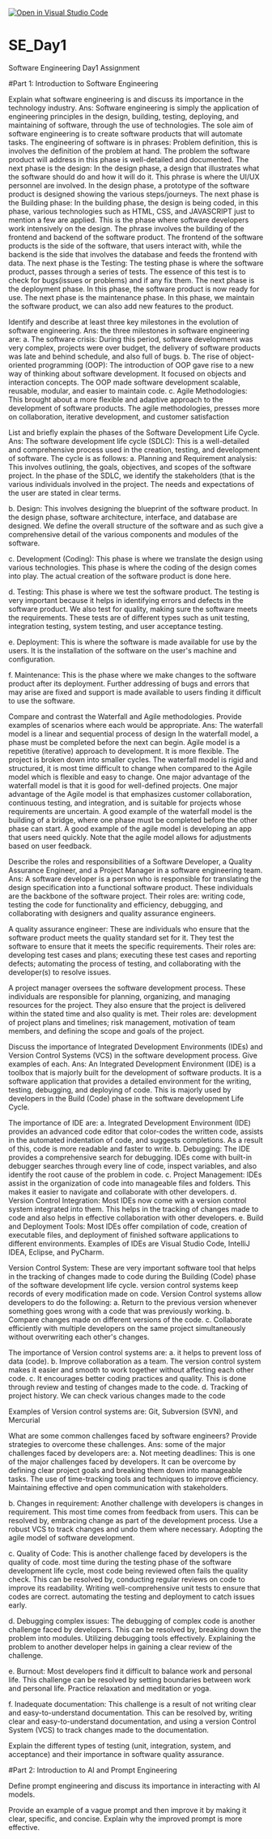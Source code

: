 [![Open in Visual Studio Code](https://classroom.github.com/assets/open-in-vscode-2e0aaae1b6195c2367325f4f02e2d04e9abb55f0b24a779b69b11b9e10269abc.svg)](https://classroom.github.com/online_ide?assignment_repo_id=15571106&assignment_repo_type=AssignmentRepo)
# SE_Day1
Software Engineering Day1 Assignment

#Part 1: Introduction to Software Engineering

Explain what software engineering is and discuss its importance in the technology industry.
Ans: 
Software engineering is simply the application of engineering principles in the design, building, testing, deploying, and maintaining of software, through the use of technologies. The sole aim of software engineering is to create software products that will automate tasks. The engineering of software is in phrases: Problem definition, this is involves the definition of the problem at hand. The problem the software product will address in this phase is well-detailed and documented. The next phase is the design: In the design phase, a design that illustrates what the software should do and how it will do it. This phrase is where the UI/UX personnel are involved. In the design phase, a prototype of the software product is designed showing the various steps/journeys. The next phase is the Building phase: In the building phase, the design is being coded, in this phase, various technologies such as HTML, CSS, and JAVASCRIPT just to mention a few are applied. This is the phase where software developers work intensively on the design. The phrase involves the building of the frontend and backend of the software product. The frontend of the software products is the side of the software, that users interact with, while the backend is the side that involves the database and feeds the frontend with data. The next phase is the Testing: The testing phase is where the software product, passes through a series of tests. The essence of this test is to check for bugs(issues or problems) and if any fix them. The next phase is the deployment phase. In this phase, the software product is now ready for use. The next phase is the maintenance phase. In this phase, we maintain the software product, we can also add new features to the product. 


Identify and describe at least three key milestones in the evolution of software engineering.
Ans:
the three milestones in software engineering are:
a. The software crisis: During this period, software development was very complex, projects were over budget, the delivery of software products was late and behind schedule, and also full of bugs.
b. The rise of object-oriented programming (OOP): The introduction of OOP gave rise to a new way of thinking about software development. It focused on objects and interaction concepts. The OOP made software development scalable, reusable, modular, and easier to maintain code.
c. Agile Methodologies: This brought about a more flexible and adaptive approach to the development of software products. The agile methodologies, presses more on collaboration, iterative development, and customer satisfaction 


List and briefly explain the phases of the Software Development Life Cycle.
Ans:
The software development life cycle (SDLC): This is a well-detailed and comprehensive process used in the creation, testing, and development of software. 
The cycle is as follows:
a. Planning and Requirement analysis: This involves outlining, the goals, objectives, and scopes of the software project. In the phase of the SDLC, we identify the stakeholders (that is the various individuals involved in the project. The needs and expectations of the user are stated in clear terms.

b. Design: This involves designing the blueprint of the software product. In the design phase, software architecture, interface, and database are designed. We define the overall structure of the software and as such give a comprehensive detail of the various components and modules of the software.

c. Development (Coding): This phase is where we translate the design using various technologies. This phase is where the coding of the design comes into play. The actual creation of the software product is done here.

d. Testing: This phase is where we test the software product. The testing is very important because it helps in identifying errors and defects in the software product. We also test for quality, making sure the software meets the requirements. These tests are of different types such as unit testing, integration testing, system testing, and user acceptance testing.

e. Deployment: This is where the software is made available for use by the users. It is the installation of the software on the user's machine and configuration.

f. Maintenance: This is the phase where we make changes to the software product after its deployment. Further addressing of bugs and errors that may arise are fixed and support is made available to users finding it difficult to use the software.


Compare and contrast the Waterfall and Agile methodologies. Provide examples of scenarios where each would be appropriate.
Ans:
The waterfall model is a linear and sequential process of design In the waterfall model, a phase must be completed before the next can begin. 
Agile model is a repetitive (iterative) approach to development. It is more flexible. The project is broken down into smaller cycles. 
The waterfall model is rigid and structured, it is most time difficult to change when compared to the Agile model which is flexible and easy to change. 
One major advantage of the waterfall model is that it is good for well-defined projects. One major advantage of the Agile model is that emphasizes customer collaboration, continuous testing, and integration, and is suitable for projects whose requirements are uncertain.
A good example of the waterfall model is the building of a bridge, where one phase must be completed before the other phase can start.
A good example of the agile model is developing an app that users need quickly. Note that the agile model allows for adjustments based on user feedback.



Describe the roles and responsibilities of a Software Developer, a Quality Assurance Engineer, and a Project Manager in a software engineering team.
Ans:
A software developer is a person who is responsible for translating the design specification into a functional software product. These individuals are the backbone of the software project.
Their roles are: writing code, testing the code for functionality and efficiency, debugging, and collaborating with designers and quality assurance engineers.

A quality assurance engineer: These are individuals who ensure that the software product meets the quality standard set for it. They test the software to ensure that it meets the specific requirements.
Their roles are: developing test cases and plans; executing these test cases and reporting defects; automating the process of testing, and collaborating with the developer(s) to resolve issues.

A project manager oversees the software development process. These individuals are responsible for planning, organizing, and managing resources for the project. They also ensure that the project is delivered within the stated time and also quality is met.
Their roles are: development of project plans and timelines; risk management,  motivation of team members, and defining the scope and goals of the project.


Discuss the importance of Integrated Development Environments (IDEs) and Version Control Systems (VCS) in the software development process. Give examples of each.
Ans:
An Integrated Development Environment (IDE) is a toolbox that is majorly built for the development of software products. It is a software application that provides a detailed environment for the writing, testing, debugging, and deploying of code. This is majorly used by developers in the Build (Code) phase in the software development Life Cycle.

The importance of IDE are:
a. Integrated Development Environment (IDE) provides an advanced code editor that color-codes the written code, assists in the automated indentation of code, and suggests completions. As a result of this, code is more readable and faster to write.
b. Debugging: The IDE provides a comprehensive search for debugging. IDEs come with built-in debugger searches through every line of code, inspect variables, and also identify the root cause of the problem in code.
c. Project Management: IDEs assist in the organization of code into manageable files and folders. This makes it easier to navigate and collaborate with other developers.
d. Version Control Integration: Most IDEs now come with a version control system integrated into them. This helps in the tracking of changes made to code and also helps in effective collaboration with other developers.
e. Build and Deployment Tools:  Most IDEs offer compilation of code, creation of executable files, and deployment of finished software applications to different environments.
Examples of IDEs are Visual Studio Code, IntelliJ IDEA, Eclipse, and PyCharm.

Version Control System: These are very important software tool that helps in the tracking of changes made to code during the Building (Code) phase of the software development life cycle. version control systems keep records of every modification made on code. Version Control systems allow developers to do the following:
a. Return to the previous version whenever something goes wrong with a code that was previously working.
b. Compare changes made on different versions of the code.
c. Collaborate efficiently with multiple developers on the same project simultaneously without overwriting each other's changes.

The importance of Version control systems are:
a. it helps to prevent loss of data (code).
b. Improve collaboration as a team. The version control system makes it easier and smooth to work together without affecting each other code.
c. It encourages better coding practices and quality. This is done through review and testing of changes made to the code.
d. Tracking of project history. We can check various changes made to the code
 
Examples of Version control systems are: Git, Subversion (SVN), and Mercurial


What are some common challenges faced by software engineers? Provide strategies to overcome these challenges.
Ans:
some of the major challenges faced by developers are:
a. Not meeting deadlines: This is one of the major challenges faced by developers. It can be overcome by defining clear project goals and breaking them down into manageable tasks. The use of time-tracking tools and techniques to improve efficiency. Maintaining effective and open communication with stakeholders.

b. Changes in requirement: Another challenge with developers is changes in requirement. This most time comes from feedback from users. This can be resolved by, embracing change as part of the development process. Use a robust VCS to track changes and undo them where necessary. Adopting the agile model of software development.

c. Quality of Code: This is another challenge faced by developers is the quality of code. most time during the testing phase of the software development life cycle, most code being reviewed often fails the quality check. This can be resolved by, conducting regular reviews on code to improve its readability. Writing well-comprehensive unit tests to ensure that codes are correct. automating the testing and deployment to catch issues early.

d. Debugging complex issues: The debugging of complex code is another challenge faced by developers. This can be resolved by, breaking down the problem into modules. Utilizing debugging tools effectively. Explaining the problem to another developer helps in gaining a clear review of the challenge.

e. Burnout: Most developers find it difficult to balance work and personal life. This challenge can be resolved by setting boundaries between work and personal life. Practice relaxation and meditation or yoga.

f. Inadequate documentation: This challenge is a result of not writing clear and easy-to-understand documentation. This can be resolved by, writing clear and easy-to-understand documentation, and using a version Control System (VCS) to track changes made to the documentation.


Explain the different types of testing (unit, integration, system, and acceptance) and their importance in software quality assurance.


#Part 2: Introduction to AI and Prompt Engineering


Define prompt engineering and discuss its importance in interacting with AI models.


Provide an example of a vague prompt and then improve it by making it clear, specific, and concise. Explain why the improved prompt is more effective.
